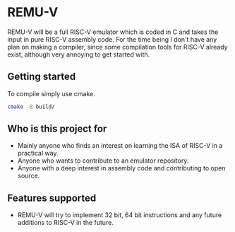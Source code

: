 # REMU-V

REMU-V will be a full RISC-V emulator which is coded in C and takes the input in pure
RISC-V assembly code. For the time being I don't have any plan on making a compiler, 
since some compilation tools for RISC-V already exist, although very annoying to get
started with.


## Getting started
To compile simply use cmake.

```bash
cmake -B build/
```



## Who is this project for
- Mainly anyone who finds an interest on learning the ISA of RISC-V in a practical way. 
- Anyone who wants to contribute to an emulator repository.
- Anyone with a deep interest in assembly code and contributing to open source.


## Features supported
- REMU-V will try to implement 32 bit, 64 bit instructions and any future additions
to RISC-V in the future.

